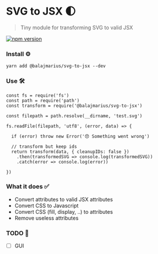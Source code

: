 # SVG to JSX 🌓
> Tiny module for transforming SVG to valid JSX

[![npm version](https://badge.fury.io/js/%40balajmarius%2Fsvg-to-jsx.svg)](https://badge.fury.io/js/%40balajmarius%2Fsvg-to-jsx)

### Install ⚙

```
yarn add @balajmarius/svg-to-jsx --dev
```

### Use 🛠

```
const fs = require('fs')
const path = require('path')
const transform = require('@balajmarius/svg-to-jsx')

const filepath = path.resolve(__dirname, 'test.svg')

fs.readFile(filepath, 'utf8', (error, data) => {

  if (error) throw new Error('😞 Something went wrong')

  // transform but keep ids
  return transform(data, { cleanupIDs: false })
    .then(transformedSVG => console.log(transformedSVG))
    .catch(error => console.log(error))

})
```

### What it does ✅

- Convert attributes to valid JSX attributes
- Convert CSS to Javascript
- Convert CSS (fill, display, ..) to attributes
- Remove useless attributes

### TODO 📝

- [ ] GUI
